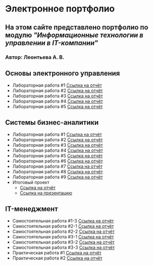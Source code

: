 # Электронное портфолио

## На этом сайте представлено портфолио по модулю *"Информационные технологии в управлении в IT-компании"*
###  Автор: Леонтьева А. В. 

## Основы электронного управления

 - Лабораторная работа #1
[Ссылка на отчёт](https://disk.yandex.ru/i/bvSGPE4VQTyIhg)
 - Лабораторная работа #2
[Ссылка на отчёт](https://disk.yandex.ru/i/bvSGPE4VQTyIhg)
 - Лабораторная работа #3
[Ссылка на отчёт](https://disk.yandex.ru/i/bvSGPE4VQTyIhg)
 - Лабораторная работа #4
[Ссылка на отчёт](https://disk.yandex.ru/i/bvSGPE4VQTyIhg)
 - Лабораторная работа #5
[Ссылка на отчёт](https://disk.yandex.ru/i/bvSGPE4VQTyIhg)

## Системы бизнес-аналитики
 - Лабораторная работа #1
[Ссылка на отчёт](https://disk.yandex.ru/i/bvSGPE4VQTyIhg)
 - Лабораторная работа #2
[Ссылка на отчёт](https://disk.yandex.ru/i/bvSGPE4VQTyIhg)
 - Лабораторная работа #3
[Ссылка на отчёт](https://disk.yandex.ru/i/bvSGPE4VQTyIhg)
 - Лабораторная работа #4
[Ссылка на отчёт](https://disk.yandex.ru/i/bvSGPE4VQTyIhg)
 - Лабораторная работа #5
[Ссылка на отчёт](https://disk.yandex.ru/i/bvSGPE4VQTyIhg)
 - Лабораторная работа #6
[Ссылка на отчёт](https://disk.yandex.ru/i/bvSGPE4VQTyIhg)
 - Лабораторная работа #7
[Ссылка на отчёт](https://disk.yandex.ru/i/bvSGPE4VQTyIhg)
 - Лабораторная работа #8
[Ссылка на отчёт](https://disk.yandex.ru/i/bvSGPE4VQTyIhg)
 - Лабораторная работа #9
[Ссылка на отчёт](https://disk.yandex.ru/i/bvSGPE4VQTyIhg)
 - Итоговый проект
	 - [Ссылка на отчёт](https://disk.yandex.ru/i/bvSGPE4VQTyIhg) 
	 - [Ссылка на презентацию](https://disk.yandex.ru/i/bvSGPE4VQTyIhg)

## IT-менеджмент
 - Самостоятельная работа #1-3
[Ссылка на отчёт](https://disk.yandex.ru/i/bvSGPE4VQTyIhg)
 - Самостоятельная работа #2-1
[Ссылка на отчёт](https://disk.yandex.ru/i/bvSGPE4VQTyIhg)
 - Самостоятельная работа #2-2
[Ссылка на отчёт](https://disk.yandex.ru/i/bvSGPE4VQTyIhg)
 - Самостоятельная работа #3-1
[Ссылка на отчёт](https://disk.yandex.ru/i/bvSGPE4VQTyIhg)
 - Самостоятельная работа #3-2
[Ссылка на отчёт](https://disk.yandex.ru/i/bvSGPE4VQTyIhg)
 - Самостоятельная работа #3-3
[Ссылка на отчёт](https://disk.yandex.ru/i/bvSGPE4VQTyIhg)
 - Практическая работа #1
[Ссылка на отчёт](https://disk.yandex.ru/i/bvSGPE4VQTyIhg)
 - Практическая работа #2
[Ссылка на отчёт](https://disk.yandex.ru/i/bvSGPE4VQTyIhg)
